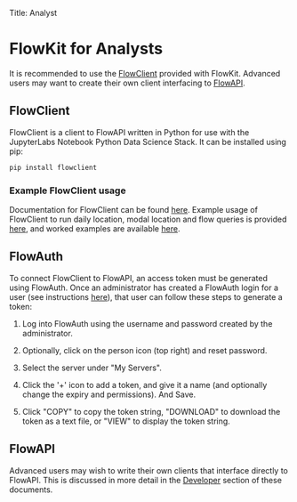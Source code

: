 Title: Analyst

# FlowKit for Analysts

It is recommended to use the [FlowClient](#flowclient) provided with FlowKit. Advanced users may want to create their own client interfacing to [FlowAPI](#flowapi).

<a name="flowclient">

## FlowClient

FlowClient is a client to FlowAPI written in Python for use with the JupyterLabs Notebook Python Data Science Stack. It can be installed using pip:

```bash
pip install flowclient
```

### Example FlowClient usage

Documentation for FlowClient can be found [here](../flowclient/flowclient/). Example usage of FlowClient to run daily location, modal location and flow queries is provided [here](../flowclient/example_usage/), and worked examples are available [here](../worked_examples/).

<a name="flowauth">

## FlowAuth

To connect FlowClient to FlowAPI, an access token must be generated using FlowAuth. Once an administrator has created a FlowAuth login for a user (see instructions [here](administrator.md#granting-user-permissions-in-flowauth)), that user can follow these steps to generate a token:

1. Log into FlowAuth using the username and password created by the administrator.

2. Optionally, click on the person icon (top right) and reset password.

3. Select the server under "My Servers".

4. Click the '+' icon to add a token, and give it a name (and optionally change the expiry and permissions). And Save.

5. Click "COPY" to copy the token string, "DOWNLOAD" to download the token as a text file, or "VIEW" to display the token string.

<a name="flowapi">

## FlowAPI

Advanced users may wish to write their own clients that interface directly to FlowAPI. This is discussed in more detail in the [Developer](developer/developer.md) section of these documents.
